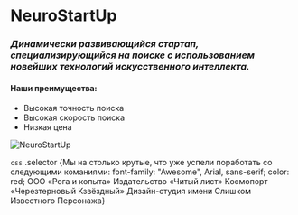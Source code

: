# NeuroStartUp #

### *Динамически развивающийся стартап, специализирующийся на поиске с использованием новейших технологий искусственного интеллекта.* ###

#### **Наши преимущества:** ####
* Высокая точность поиска
* Высокая скорость поиска
* Низкая цена

![NeuroStartUp](https://raw.githubusercontent.com/netology-ds-team/git-homeworks/main/1_self/logo.png)

```css```
.selector {Мы на столько крутые, что уже успели поработать со следующими команиями:
  font-family: "Awesome", Arial, sans-serif;
  color: red;
ООО «Рога и копыта»
Издательство «Читый лист»
Космопорт «Черезтерновый Кзвёздный»
Дизайн-студия имени Слишком Известного Персонажа}
